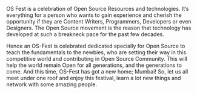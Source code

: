 OS Fest is a celebration of Open Source Resources and technologies. It’s everything for a person who wants to gain experience and cherish the opportunity if they are Content Writers, Programmers, Developers or even Designers. The Open Source movement is the reason that technology has developed at such a breakneck pace for the past few decades.

Hence an OS-Fest is celebrated dedicated specially for Open Source to teach the fundamentals to the newbies, who are setting their way in this competitive world and contributing in Open Source Community. This will help the world remain Open for all generations, and the generations to come. And this time, OS-Fest has got a new home; Mumbai! So, let us all meet under one roof and enjoy this festival, learn a lot new things and network with some amazing people.